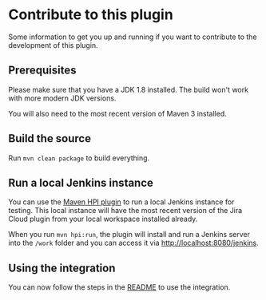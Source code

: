 # Contribute to this plugin

Some information to get you up and running if you want to contribute to the development of this plugin.

## Prerequisites

Please make sure that you have a JDK 1.8 installed. The build won't work with more modern JDK versions.

You will also need to the most recent version of Maven 3 installed.

## Build the source

Run `mvn clean package` to build everything.

## Run a local Jenkins instance

You can use the [Maven HPI plugin](https://github.com/jenkinsci/maven-hpi-plugin) to run a local Jenkins instance for testing. This local instance will have the most recent version of the Jira Cloud plugin from your local workspace installed already.

When you run `mvn hpi:run`, the plugin will install and run a Jenkins server into the `/work` folder and you can access it via [http://localhost:8080/jenkins](http://localhost:8080/jenkins).


## Using the integration

You can now follow the steps in the [README](./README.md) to use the integration.